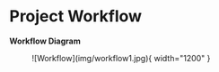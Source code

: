 # **Project Workflow**

**Workflow Diagram**
<figure markdown>
![Workflow](img/workflow1.jpg){ width="1200" }
</figure markdown>

